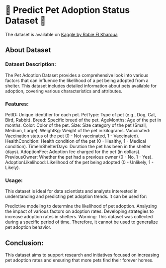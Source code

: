 # 🐾 Predict Pet Adoption Status Dataset 🐾

The dataset is available on [Kaggle by Rabie El Kharoua](https://www.kaggle.com/datasets/rabieelkharoua/predict-pet-adoption-status-dataset)

## About Dataset

### Dataset Description:
The Pet Adoption Dataset provides a comprehensive look into various factors that can influence the likelihood of a pet being adopted from a shelter. This dataset includes detailed information about pets available for adoption, covering various characteristics and attributes.

### Features:
PetID: Unique identifier for each pet.
PetType: Type of pet (e.g., Dog, Cat, Bird, Rabbit).
Breed: Specific breed of the pet.
AgeMonths: Age of the pet in months.
Color: Color of the pet.
Size: Size category of the pet (Small, Medium, Large).
WeightKg: Weight of the pet in kilograms.
Vaccinated: Vaccination status of the pet (0 - Not vaccinated, 1 - Vaccinated).
HealthCondition: Health condition of the pet (0 - Healthy, 1 - Medical condition).
TimeInShelterDays: Duration the pet has been in the shelter (days).
AdoptionFee: Adoption fee charged for the pet (in dollars).
PreviousOwner: Whether the pet had a previous owner (0 - No, 1 - Yes).
AdoptionLikelihood: Likelihood of the pet being adopted (0 - Unlikely, 1 - Likely).

### Usage:
This dataset is ideal for data scientists and analysts interested in understanding and predicting pet adoption trends. It can be used for:

Predictive modeling to determine the likelihood of pet adoption.
Analyzing the impact of various factors on adoption rates.
Developing strategies to increase adoption rates in shelters.
Warning:
This dataset was collected during a specific period of time. Therefore, it cannot be used to generalize pet adoption behavior.

## Conclusion:
This dataset aims to support research and initiatives focused on increasing pet adoption rates and ensuring that more pets find their forever homes.
